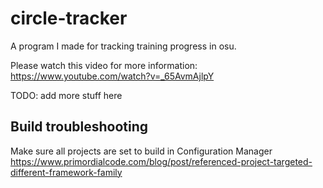 # circle-tracker
A program I made for tracking training progress in osu.

Please watch this video for more information:
https://www.youtube.com/watch?v=_65AvmAjlpY

TODO: add more stuff here

## Build troubleshooting
Make sure all projects are set to build in Configuration Manager
https://www.primordialcode.com/blog/post/referenced-project-targeted-different-framework-family